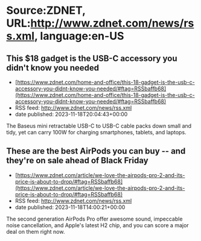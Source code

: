 # Source:ZDNET, URL:http://www.zdnet.com/news/rss.xml, language:en-US

## This $18 gadget is the USB-C accessory you didn't know you needed
 - [https://www.zdnet.com/home-and-office/this-18-gadget-is-the-usb-c-accessory-you-didnt-know-you-needed/#ftag=RSSbaffb68](https://www.zdnet.com/home-and-office/this-18-gadget-is-the-usb-c-accessory-you-didnt-know-you-needed/#ftag=RSSbaffb68)
 - RSS feed: http://www.zdnet.com/news/rss.xml
 - date published: 2023-11-18T20:04:43+00:00

The Baseus mini retractable USB-C to USB-C cable packs down small and tidy, yet can carry 100W for charging smartphones, tablets, and laptops.

## These are the best AirPods you can buy -- and they're on sale ahead of Black Friday
 - [https://www.zdnet.com/article/we-love-the-airpods-pro-2-and-its-price-is-about-to-drop/#ftag=RSSbaffb68](https://www.zdnet.com/article/we-love-the-airpods-pro-2-and-its-price-is-about-to-drop/#ftag=RSSbaffb68)
 - RSS feed: http://www.zdnet.com/news/rss.xml
 - date published: 2023-11-18T14:00:21+00:00

The second generation AirPods Pro offer awesome sound, impeccable noise cancellation, and Apple's latest H2 chip, and you can score a major deal on them right now.

